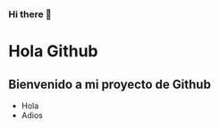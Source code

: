 ### Hi there 👋


<h1>Hola Github</h1>
<h2>Bienvenido a mi proyecto de Github</h2>

<ul>
  <li>Hola</li>
  <li>Adios</li>
</ul>

<!--
**manumerr/manumerr** is a ✨ _special_ ✨ repository because its `README.md` (this file) appears on your GitHub profile.

Here are some ideas to get you started:

- 🔭 I’m currently working on ...
- 🌱 I’m currently learning ...
- 👯 I’m looking to collaborate on ...
- 🤔 I’m looking for help with ...
- 💬 Ask me about ...
- 📫 How to reach me: ...
- 😄 Pronouns: ...
- ⚡ Fun fact: ...
-->
